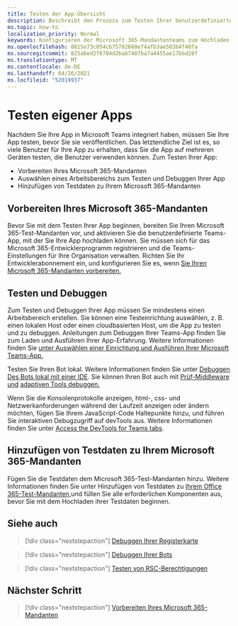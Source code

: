 ```yaml
---
title: Testen der App-Übersicht
description: Beschreibt den Prozess zum Testen Ihrer benutzerdefinierten Teams-App in Microsoft 365
ms.topic: how-to
localization_priority: Normal
keywords: Konfigurieren der Microsoft 365-Mandantenteams zum Hochladen der Test-App
ms.openlocfilehash: 8815e73c054cb75782660ef4afb3ae583b4f40fa
ms.sourcegitcommit: 825abed2f8784d2bab7407ba7a4455ae17bbd28f
ms.translationtype: MT
ms.contentlocale: de-DE
ms.lasthandoff: 04/26/2021
ms.locfileid: "52019937"
---
```

# <a name="test-your-app"></a>Testen eigener Apps

Nachdem Sie Ihre App in Microsoft Teams integriert haben, müssen Sie Ihre App testen, bevor Sie sie veröffentlichen. Das letztendliche Ziel ist es, so viele Benutzer für Ihre App zu erhalten, dass Sie die App auf mehreren Geräten testen, die Benutzer verwenden können. Zum Testen Ihrer App:

* Vorbereiten Ihres Microsoft 365-Mandanten
* Auswählen eines Arbeitsbereichs zum Testen und Debuggen Ihrer App
* Hinzufügen von Testdaten zu Ihrem Microsoft 365-Mandanten

## <a name="prepare-your-microsoft-365-tenant"></a>Vorbereiten Ihres Microsoft 365-Mandanten

Bevor Sie mit dem Testen Ihrer App beginnen, bereiten Sie Ihren Microsoft 365-Test-Mandanten vor, und aktivieren Sie die benutzerdefinierte Teams-App, mit der Sie Ihre App hochladen können. Sie müssen sich für das Microsoft 365-Entwicklerprogramm registrieren und die Teams-Einstellungen für Ihre Organisation verwalten. Richten Sie Ihr Entwicklerabonnement ein, und konfigurieren Sie es, wenn [Sie Ihren Microsoft 365-Mandanten vorbereiten.](~/concepts/build-and-test/prepare-your-o365-tenant.md)

## <a name="test-and-debug"></a>Testen und Debuggen

Zum Testen und Debuggen Ihrer App müssen Sie mindestens einen Arbeitsbereich erstellen. Sie können eine Testeinrichtung auswählen, z. B. einen lokalen Host oder einen cloudbasierten Host, um die App zu testen und zu debuggen. Anleitungen zum Debuggen Ihrer Teams-App finden Sie zum Laden und Ausführen Ihrer App-Erfahrung. Weitere Informationen finden Sie [unter Auswählen einer Einrichtung und Ausführen Ihrer Microsoft Teams-App.](~/concepts/build-and-test/debug.md)

Testen Sie Ihren Bot lokal. Weitere Informationen finden Sie unter [Debuggen Des Bots lokal mit einer IDE](~/bots/how-to/debug/locally-with-an-ide.md). Sie können Ihren Bot auch mit [Prüf-Middleware und](/azure/bot-service/bot-service-debug-inspection-middleware?view=azure-bot-service-4.0&tabs=csharp&preserve-view=true) [adaptiven Tools debuggen.](/azure/bot-service/bot-service-debug-adaptive-tools?view=azure-bot-service-4.0&preserve-view=true) 

Wenn Sie die Konsolenprotokolle anzeigen, html-, css- und Netzwerkanforderungen während der Laufzeit anzeigen oder ändern möchten, fügen Sie Ihrem JavaScript-Code Haltepunkte hinzu, und führen Sie interaktiven Debugzugriff auf devTools aus. Weitere Informationen finden Sie unter [Access the DevTools for Teams tabs](~/tabs/how-to/developer-tools.md). 

## <a name="add-test-data-to-your-microsoft-365-tenant"></a>Hinzufügen von Testdaten zu Ihrem Microsoft 365-Mandanten

Fügen Sie die Testdaten dem Microsoft 365-Test-Mandanten hinzu. Weitere Informationen finden Sie unter Hinzufügen von Testdaten zu [Ihrem Office 365-Test-Mandanten,](~/concepts/build-and-test/test-data.md)und füllen Sie alle erforderlichen Komponenten aus, bevor Sie mit dem Hochladen ihrer Testdaten beginnen.

## <a name="see-also"></a>Siehe auch

> [!div class="nextstepaction"]
> [Debuggen Ihrer Registerkarte](~/tabs/how-to/developer-tools.md)
 
> [!div class="nextstepaction"]
> [Debuggen Ihrer Bots](~/bots/how-to/debug/locally-with-an-ide.md)

> [!div class="nextstepaction"]
> [Testen von RSC-Berechtigungen](~/graph-api/rsc/test-resource-specific-consent.md)

## <a name="next-step"></a>Nächster Schritt

> [!div class="nextstepaction"]
> [Vorbereiten Ihres Microsoft 365-Mandanten](~/concepts/build-and-test/prepare-your-o365-tenant.md)
